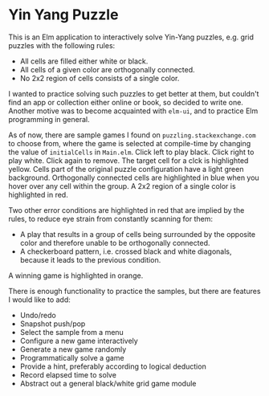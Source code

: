 # Yin Yang Puzzle

This is an Elm application to interactively solve Yin-Yang puzzles, e.g. grid puzzles
with the following rules:

* All cells are filled either white or black.
* All cells of a given color are orthogonally connected.
* No 2x2 region of cells consists of a single color.

I wanted to practice solving such puzzles to get better at them, but couldn't find an app
or collection either online or book, so decided to write one. Another motive
was to become acquainted with `elm-ui`, and to practice Elm programming in general.

As of now, there are sample games I found on `puzzling.stackexchange.com` to choose
from, where the game is selected at compile-time by changing the value of `initialCells` in
`Main.elm`. Click left to play black. Click right to play white. Click again to remove. The
target cell for a clck is highlighted yellow. Cells part of the original puzzle configuration
have a light green background. Orthogonally connected cells are highlighted in blue when you
hover over any cell within the group. A 2x2 region of a single color is highlighted in red.

Two other error conditions are highlighted in red that are implied by the rules, to reduce eye
strain from constantly scanning for them:
* A play that results in a group of cells being surrounded by the opposite color and therefore unable
to be orthogonally connected.
* A checkerboard pattern, i.e. crossed black and white diagonals, because it leads to the previous condition.

A winning game is highlighted in orange.

There is enough functionality to practice the samples, but there are features I would like to add:
* Undo/redo
* Snapshot push/pop
* Select the sample from a menu
* Configure a new game interactively
* Generate a new game randomly
* Programmatically solve a game
* Provide a hint, preferably according to logical deduction
* Record elapsed time to solve
* Abstract out a general black/white grid game module
